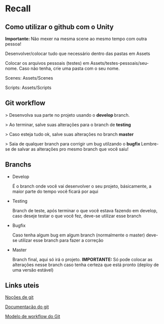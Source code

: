 # Recall

<h2> Como utilizar o github com o Unity </h2>
<p> <b> Importante: </b> Não mexer na mesma scene ao mesmo tempo com outra pessoa! </p>
<p> Desenvolver/colocar tudo que necessário dentro das pastas em Assets </p>
<p> Colocar os arquivos pessoais (testes) em Assets/testes-pessoais/seu-nome. Caso não tenha, crie uma pasta com o seu nome. </p>
<p> Scenes: Assets/Scenes </p>
<p> Scripts: Assets/Scripts </p>

<h2> Git workflow </h2>
<p> > Desenvolva sua parte no projeto usando o <b> develop </b> branch. </p>
<p> > Ao terminar, salve suas alterações para o branch de <b> testing </b> </p>
<p> > Caso esteja tudo ok, salve suas alterações no branch <b> master </b> </p>
<p> > Saia de qualquer branch para corrigir um bug utilzando o <b> bugfix </b> Lembre-se de salvar as alterações pro mesmo branch que você saiu! </p>

<h2> Branchs </h3>
<ul>
  <li>Develop</li>
  <p> É o branch onde você vai desenvolver o seu projeto, básicamente, a maior parte do tempo você ficará por aqui </p>
  
  <li>Testing</li>
  <p> Branch de teste, após terminar o que você estava fazendo em develop, caso deseje testar o que você fez, deve-se utilizar esse
  branch </p>
  
  <li>Bugfix</li>
  <p> Caso tenha algum bug em algum branch (normalmente o master) deve-se utilizar esse branch para fazer a correção </p>
  
  <li>Master</li>
  <p> Branch final, aqui só irá o projeto. <b> IMPORTANTE: </b> Só pode colocar as alterações nesse branch caso tenha certeza que está pronto (deploy de uma versão estável) </p> 
</ul>

<h2> Links uteis </h2>

<p><a href="https://git-scm.com/book/pt-br/v1/Primeiros-passos-No%C3%A7%C3%B5es-B%C3%A1sicas-de-Git">Noções de git</a></p>
<p><a href="https://git-scm.com/doc">Documentação do git</a></p>
<p><a href="http://nvie.com/posts/a-successful-git-branching-model/">Modelo de workflow do Git</a></p>
